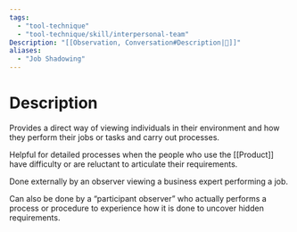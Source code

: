 ```yaml
---
tags:
  - "tool-technique"
  - "tool-technique/skill/interpersonal-team"
Description: "[[Observation, Conversation#Description|📝]]"
aliases:
  - "Job Shadowing"
---
```

# Description
Provides a direct way of viewing individuals in their environment and how they perform their jobs or tasks and carry out processes.

Helpful for detailed processes when the people who use the [[Product]] have difficulty or are reluctant to articulate their requirements.

Done externally by an observer viewing a business expert performing a job.

Can also be done by a “participant observer” who actually performs a process or procedure to experience how it is done to uncover hidden requirements.
